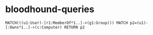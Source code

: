 # bloodhound-queries

```
MATCH(((u1:User)-[r1:MemberOf*1..]->(g1:Group))) MATCH p2=(u1)-[:Owns*1..]->(c:Computer) RETURN p2


```

